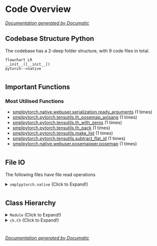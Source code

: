 # Code Overview

[_Documentation generated by Documatic_](https://www.documatic.com)

<!---Documatic-section-Codebase Structure Python-start--->
## Codebase Structure Python

The codebase has a 2-deep folder structure,
                with 9 code files in total.

<!---Documatic-block-system_architecture-start--->
```mermaid
flowchart LR
__init__([__init__])
pytorch-->native
```
<!---Documatic-block-system_architecture-end--->

# #
<!---Documatic-section-Codebase Structure Python-end--->

<!---Documatic-section-Important Functions-start--->
## Important Functions

<!---Documatic-block-important_funcs-start--->
<!---Documatic-block-most_used_funcs-start--->
### Most Utilised Functions

* [smplpytorch.native.webuser.serialization.ready_arguments](4-smplpytorch_native.md#smplpytorch.native.webuser.serialization.ready_arguments) (1 times)
* [smplpytorch.pytorch.tensutils.th_posemap_axisang](3-smplpytorch_pytorch.md#smplpytorch.pytorch.tensutils.th_posemap_axisang) (1 times)
* [smplpytorch.pytorch.tensutils.th_with_zeros](3-smplpytorch_pytorch.md#smplpytorch.pytorch.tensutils.th_with_zeros) (1 times)
* [smplpytorch.pytorch.tensutils.th_pack](3-smplpytorch_pytorch.md#smplpytorch.pytorch.tensutils.th_pack) (1 times)
* [smplpytorch.pytorch.tensutils.make_list](3-smplpytorch_pytorch.md#smplpytorch.pytorch.tensutils.make_list) (1 times)
* [smplpytorch.pytorch.tensutils.subtract_flat_id](3-smplpytorch_pytorch.md#smplpytorch.pytorch.tensutils.subtract_flat_id) (1 times)
* [smplpytorch.native.webuser.posemapper.posemap](4-smplpytorch_native.md#smplpytorch.native.webuser.posemapper.posemap) (1 times)
<!---Documatic-block-most_used_funcs-end--->
<!---Documatic-block-important_funcs-end--->

# #
<!---Documatic-section-Important Functions-end--->

<!---Documatic-section-File IO-start--->
## File IO

<!---Documatic-block-file_io-start--->
The following files have file read operations

<!---Documatic-block-smplpytorch.native-start--->
<details>
	<summary><code>smplpytorch.native</code> (Click to Expand!)</summary>

* smplpytorch.native.webuser.serialization
</details>
<!---Documatic-block-smplpytorch.native-end--->
<!---Documatic-block-file_io-end--->

# #
<!---Documatic-section-File IO-end--->

<!---Documatic-section-Class Hierarchy-start--->
## Class Hierarchy

<!---Documatic-block-Module-start--->
<details>
	<summary><code>Module</code> (Click to Expand!)</summary>

* smplpytorch.pytorch.smpl_layer.SMPL_Layer
</details>
<!---Documatic-block-Module-end--->

<!---Documatic-block-ch.Ch-start--->
<details>
	<summary><code>ch.Ch</code> (Click to Expand!)</summary>

* smplpytorch.native.webuser.posemapper.Rodrigues
</details>
<!---Documatic-block-ch.Ch-end--->

# #
<!---Documatic-section-Class Hierarchy-end--->

[_Documentation generated by Documatic_](https://www.documatic.com)